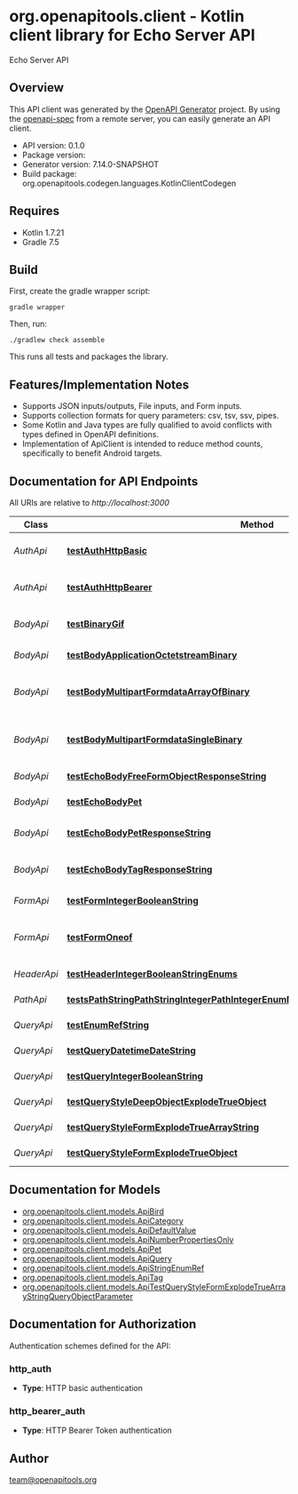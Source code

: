 # org.openapitools.client - Kotlin client library for Echo Server API

Echo Server API

## Overview
This API client was generated by the [OpenAPI Generator](https://openapi-generator.tech) project.  By using the [openapi-spec](https://github.com/OAI/OpenAPI-Specification) from a remote server, you can easily generate an API client.

- API version: 0.1.0
- Package version: 
- Generator version: 7.14.0-SNAPSHOT
- Build package: org.openapitools.codegen.languages.KotlinClientCodegen

## Requires

* Kotlin 1.7.21
* Gradle 7.5

## Build

First, create the gradle wrapper script:

```
gradle wrapper
```

Then, run:

```
./gradlew check assemble
```

This runs all tests and packages the library.

## Features/Implementation Notes

* Supports JSON inputs/outputs, File inputs, and Form inputs.
* Supports collection formats for query parameters: csv, tsv, ssv, pipes.
* Some Kotlin and Java types are fully qualified to avoid conflicts with types defined in OpenAPI definitions.
* Implementation of ApiClient is intended to reduce method counts, specifically to benefit Android targets.

<a id="documentation-for-api-endpoints"></a>
## Documentation for API Endpoints

All URIs are relative to *http://localhost:3000*

| Class | Method | HTTP request | Description |
| ------------ | ------------- | ------------- | ------------- |
| *AuthApi* | [**testAuthHttpBasic**](docs/AuthApi.md#testauthhttpbasic) | **POST** /auth/http/basic | To test HTTP basic authentication |
| *AuthApi* | [**testAuthHttpBearer**](docs/AuthApi.md#testauthhttpbearer) | **POST** /auth/http/bearer | To test HTTP bearer authentication |
| *BodyApi* | [**testBinaryGif**](docs/BodyApi.md#testbinarygif) | **POST** /binary/gif | Test binary (gif) response body |
| *BodyApi* | [**testBodyApplicationOctetstreamBinary**](docs/BodyApi.md#testbodyapplicationoctetstreambinary) | **POST** /body/application/octetstream/binary | Test body parameter(s) |
| *BodyApi* | [**testBodyMultipartFormdataArrayOfBinary**](docs/BodyApi.md#testbodymultipartformdataarrayofbinary) | **POST** /body/application/octetstream/array_of_binary | Test array of binary in multipart mime |
| *BodyApi* | [**testBodyMultipartFormdataSingleBinary**](docs/BodyApi.md#testbodymultipartformdatasinglebinary) | **POST** /body/application/octetstream/single_binary | Test single binary in multipart mime |
| *BodyApi* | [**testEchoBodyFreeFormObjectResponseString**](docs/BodyApi.md#testechobodyfreeformobjectresponsestring) | **POST** /echo/body/FreeFormObject/response_string | Test free form object |
| *BodyApi* | [**testEchoBodyPet**](docs/BodyApi.md#testechobodypet) | **POST** /echo/body/Pet | Test body parameter(s) |
| *BodyApi* | [**testEchoBodyPetResponseString**](docs/BodyApi.md#testechobodypetresponsestring) | **POST** /echo/body/Pet/response_string | Test empty response body |
| *BodyApi* | [**testEchoBodyTagResponseString**](docs/BodyApi.md#testechobodytagresponsestring) | **POST** /echo/body/Tag/response_string | Test empty json (request body) |
| *FormApi* | [**testFormIntegerBooleanString**](docs/FormApi.md#testformintegerbooleanstring) | **POST** /form/integer/boolean/string | Test form parameter(s) |
| *FormApi* | [**testFormOneof**](docs/FormApi.md#testformoneof) | **POST** /form/oneof | Test form parameter(s) for oneOf schema |
| *HeaderApi* | [**testHeaderIntegerBooleanStringEnums**](docs/HeaderApi.md#testheaderintegerbooleanstringenums) | **GET** /header/integer/boolean/string/enums | Test header parameter(s) |
| *PathApi* | [**testsPathStringPathStringIntegerPathIntegerEnumNonrefStringPathEnumRefStringPath**](docs/PathApi.md#testspathstringpathstringintegerpathintegerenumnonrefstringpathenumrefstringpath) | **GET** /path/string/{path_string}/integer/{path_integer}/{enum_nonref_string_path}/{enum_ref_string_path} | Test path parameter(s) |
| *QueryApi* | [**testEnumRefString**](docs/QueryApi.md#testenumrefstring) | **GET** /query/enum_ref_string | Test query parameter(s) |
| *QueryApi* | [**testQueryDatetimeDateString**](docs/QueryApi.md#testquerydatetimedatestring) | **GET** /query/datetime/date/string | Test query parameter(s) |
| *QueryApi* | [**testQueryIntegerBooleanString**](docs/QueryApi.md#testqueryintegerbooleanstring) | **GET** /query/integer/boolean/string | Test query parameter(s) |
| *QueryApi* | [**testQueryStyleDeepObjectExplodeTrueObject**](docs/QueryApi.md#testquerystyledeepobjectexplodetrueobject) | **GET** /query/style_deepObject/explode_true/object | Test query parameter(s) |
| *QueryApi* | [**testQueryStyleFormExplodeTrueArrayString**](docs/QueryApi.md#testquerystyleformexplodetruearraystring) | **GET** /query/style_form/explode_true/array_string | Test query parameter(s) |
| *QueryApi* | [**testQueryStyleFormExplodeTrueObject**](docs/QueryApi.md#testquerystyleformexplodetrueobject) | **GET** /query/style_form/explode_true/object | Test query parameter(s) |


<a id="documentation-for-models"></a>
## Documentation for Models

 - [org.openapitools.client.models.ApiBird](docs/ApiBird.md)
 - [org.openapitools.client.models.ApiCategory](docs/ApiCategory.md)
 - [org.openapitools.client.models.ApiDefaultValue](docs/ApiDefaultValue.md)
 - [org.openapitools.client.models.ApiNumberPropertiesOnly](docs/ApiNumberPropertiesOnly.md)
 - [org.openapitools.client.models.ApiPet](docs/ApiPet.md)
 - [org.openapitools.client.models.ApiQuery](docs/ApiQuery.md)
 - [org.openapitools.client.models.ApiStringEnumRef](docs/ApiStringEnumRef.md)
 - [org.openapitools.client.models.ApiTag](docs/ApiTag.md)
 - [org.openapitools.client.models.ApiTestQueryStyleFormExplodeTrueArrayStringQueryObjectParameter](docs/ApiTestQueryStyleFormExplodeTrueArrayStringQueryObjectParameter.md)


<a id="documentation-for-authorization"></a>
## Documentation for Authorization


Authentication schemes defined for the API:
<a id="http_auth"></a>
### http_auth

- **Type**: HTTP basic authentication

<a id="http_bearer_auth"></a>
### http_bearer_auth

- **Type**: HTTP Bearer Token authentication



## Author

team@openapitools.org
